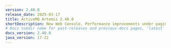 ```yaml
---
version: 2.40.0
release_date: 2025-03-17
title: ActiveMQ Artemis 2.40.0
shortDescription: New Web Console, Performance improvements under paging, plus a handful of improvements, bug fixes, and dependency upgrades
# Docs subdir name for past-releases and previous-docs pages, 'latest' is always used on the main download page.
docs_version: 2.40.0
java_version: 17-22
---
```

